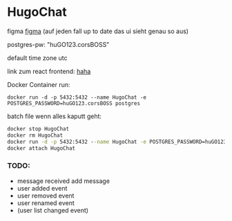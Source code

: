 # HugoChat
figma
[figma](https://www.figma.com/file/50LPnzsXi{nein}yuAFFxgQnlHzO/Untitled?node-id=0%3A1) (auf jeden fall up to date das ui sieht genau so aus)


postgres-pw: "huGO123.corsBOSS"

default time zone utc


link zum react frontend: [haha](http://localhost:3000/)



Docker Container run: 

`docker run -d -p 5432:5432 --name HugoChat -e POSTGRES_PASSWORD=huGO123.corsBOSS postgres`

batch file wenn alles kaputt geht:
```bat
docker stop HugoChat
docker rm HugoChat
docker run -d -p 5432:5432 --name HugoChat -e POSTGRES_PASSWORD=huGO123.corsBOSS postgres
docker attach HugoChat
```


### TODO:
* message received add message
* user added event
* user removed event
* user renamed event
* (user list changed event)
